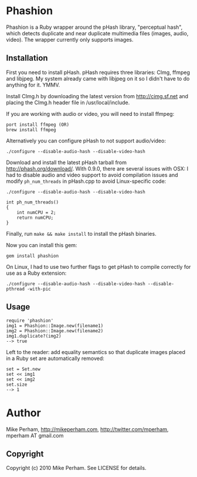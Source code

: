 Phashion
===========

Phashion is a Ruby wrapper around the pHash library, "perceptual hash", which detects duplicate
and near duplicate multimedia files (images, audio, video).  The wrapper currently only supports images.

Installation
-------------

First you need to install pHash.  pHash requires three libraries: CImg, ffmpeg and libjpeg.  My system already came with libjpeg on it so I didn't have to do anything for it.  YMMV.

Install CImg.h by downloading the latest version from http://cimg.sf.net and placing the CImg.h header file in /usr/local/include.

If you are working with audio or video, you will need to install ffmpeg:

    port install ffmpeg (OR)
    brew install ffmpeg

Alternatively you can configure pHash to not support audio/video:

    ./configure --disable-audio-hash --disable-video-hash

Download and install the latest pHash tarball from http://phash.org/download/.  With 0.9.0, there are several issues with OSX: I had to disable audio and video support to avoid compilation issues and modify `ph_num_threads` in pHash.cpp to avoid Linux-specific code:

    ./configure --disable-audio-hash --disable-video-hash
    
    int ph_num_threads()
    {
    	int numCPU = 2;
    	return numCPU;
    }

Finally, run `make && make install` to install the pHash binaries.

Now you can install this gem:

    gem install phashion

On Linux, I had to use two further flags to get pHash to compile correctly for use as a Ruby extension:

    ./configure --disable-audio-hash --disable-video-hash --disable-pthread -with-pic

Usage
---------

    require 'phashion'
    img1 = Phashion::Image.new(filename1)
    img2 = Phashion::Image.new(filename2)
    img1.duplicate?(img2)
    --> true

Left to the reader: add equality semantics so that duplicate images placed in a Ruby set are automatically removed:

    set = Set.new
    set << img1
    set << img2
    set.size
    --> 1

Author
==========

Mike Perham, http://mikeperham.com, http://twitter.com/mperham, mperham AT gmail.com

Copyright
----------

Copyright (c) 2010 Mike Perham. See LICENSE for details.
